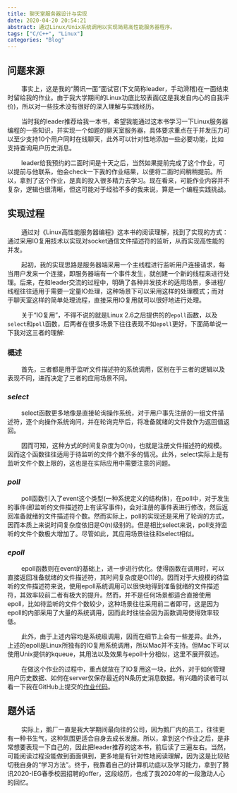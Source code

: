 ```yaml
---
title: 聊天室服务器设计与实现
date: 2020-04-20 20:54:21
abstract: 通过Linux/Unix系统调用以实现简易高性能服务器程序。
tags: ["C/C++", "Linux"]
categories: "Blog"
---
```


## 问题来源

&#160; &#160; &#160; &#160; 事实上，这是我的“腾讯一面”面试官(下文简称leader，手动滑稽)在一面结束时留给我的作业。由于我大学期间的Linux功底比较表面(这是我发自内心的自我评价)，所以对一些技术没有很好的深入理解与实践经历。

&#160; &#160; &#160; &#160; 当时我的leader推荐给我一本书，希望我能通过这本书学习一下Linux服务器编程的一些知识，并实现一个如题的聊天室服务器，具体要求重点在于并发压力可以至少支持10个用户同时在线聊天，此外可以针对性地添加一些必要功能，比如支持查询用户历史消息。

&#160; &#160; &#160; &#160; leader给我预约的二面时间是十天之后，当然如果提前完成了这个作业，可以提前与他联系，他会check一下我的作业结果，以便将二面时间稍稍提前。所以，拿到了这个作业，是真的投入很多精力去学习。现在看来，可能作业内容并不复杂，逻辑也很清晰，但这可能对于经验不多的我来说，算是一个编程实践挑战。

## 实现过程

&#160; &#160; &#160; &#160; 通过对《Linux高性能服务器编程》这本书的阅读理解，找到了实现的方式：通过采用IO复用技术以实现对socket通信文件描述符的监听，从而实现高性能的并发。

&#160; &#160; &#160; &#160; 起初，我的实现思路是服务器端采用一个主线程进行监听用户连接请求，每当用户发来一个连接，即服务器端有一个事件发生，就创建一个新的线程来进行处理。后来，在和leader交流的过程中，明确了各种并发技术的适用场景，多进程/线程往往适用于需要一定量IO处理，这种场景下可以采用这样的处理模式；而对于聊天室这样的简单处理流程，直接采用IO复用就可以很好地进行处理。

&#160; &#160; &#160; &#160; 关于“IO复用”，不得不说的就是Linux 2.6之后提供的的`epoll`函数，以及`select`和`poll`函数，后两者在很多场景下往往表现不如`epoll`更好，下面简单说一下我对这三者的理解:

### 概述

&#160; &#160; &#160; &#160; 首先，三者都是用于监听文件描述符的系统调用，区别在于三者的逻辑以及表现不同，进而决定了三者的应用场景不同。

### _**select**_

&#160; &#160; &#160; &#160; select函数更多地像是直接轮询操作系统，对于用户事先注册的一组文件描述符，逐个向操作系统询问，并在轮询完毕后，将准备就绪的文件数作为返回值返回。

&#160; &#160; &#160; &#160; 因而可知，这种方式的时间复杂度为O(n)，也就是注册文件描述符的规模。因而这个函数往往适用于待监听的文件个数不多的情况。此外，select实际上是有监听文件个数上限的，这也是在实际应用中需要注意的问题。

### _**poll**_

&#160; &#160; &#160; &#160; poll函数引入了event这个类型(一种系统定义的结构体)，在poll中，对于发生的事件(即监听的文件描述符上有读写事件)，会对注册的事件表进行修改，然后返回准备就绪的文件描述符个数。然而实际上，poll的实现还是采用了轮询的方式，因而本质上来说时间复杂度依旧是O(n)级别的。但是相比select来说，poll支持监听的文件个数极大增加了。尽管如此，其应用场景往往和select相似。

### _**epoll**_

&#160; &#160; &#160; &#160; epoll函数则在event的基础上，进一步进行优化。使得函数在调用时，可以直接返回准备就绪的文件描述符，其时间复杂度是O(1)的。因而对于大规模的待监听的文件描述符来说，使用epoll系统调用可以很快地得到准备就绪的文件描述符，其效率较前二者有极大的提升。然而，并不是任何场景都适合直接使用epoll，比如待监听的文件个数较少，这种场景往往采用前二者即可，这是因为epoll的内部采用了大量的系统调用，因而此时往往会因为函数调用使得效率较低。

&#160; &#160; &#160; &#160; 此外，由于上述内容均是系统级调用，因而在细节上会有一些差异。此外，上述的epoll是Linux所独有的IO复用系统调用，所以Mac并不支持。但Mac下可以使用Unix提供的kqueue，其用法以及效果与epoll十分相似，这里不展开叙述。

&#160; &#160; &#160; &#160; 在做这个作业的过程中，重点就放在了IO复用这一块，此外，对于如何管理用户历史数据、如何在server仅保存最近的N条历史消息数据。有兴趣的读者可以看一下我在GitHub上提交的[作业代码](https://github.com/Modnars/ModServer/tree/master/homework)。

## 题外话

&#160; &#160; &#160; &#160; 实际上，鹅厂一直是我大学期间最向往的公司，因为鹅厂内的员工，往往更有一种书生气，这种氛围更适合自身去成长发展。所以，拿到这个作业之后，是非常想要表现一下自己的，因此把leader推荐的这本书，前后读了三遍左右。当然，可能阅读过程没能做到面面俱到，更多地是有针对性地阅读理解，因为这是比较贴切我自身的“学习方法”。终于，我靠着自己的计算机功底以及学习能力，拿到了腾讯2020-IEG春季校园招聘的offer，这段经历，也成了我2020年的一段激动人心的回忆。

